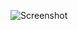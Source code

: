 ![Screenshot](https://raw.githubusercontent.com/Cryakl/Ultimate-RAT-Collection/refs/heads/main/PhantomsRemoteFileManager/Screenshot.png)
